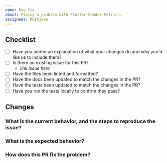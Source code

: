```yaml
---
name: Bug fix
about: Fixing a problem with Flutter Render Metrics.
assignees: MbIXjkee
---
```


<!--
    Thank you for contributing to our project!
    Provide a description of your changes below and a general summary in the title.
    Please look at the following checklist to ensure that your PR can be accepted quickly:
-->

## Checklist

- [ ] Have you added an explanation of what your changes do and why you'd like us to include them?
- [ ] Is there an existing issue for this PR?
  - _link issue here_
- [ ] Have the files been linted and formatted?
- [ ] Have the docs been updated to match the changes in the PR?
- [ ] Have the tests been updated to match the changes in the PR?
- [ ] Have you run the tests locally to confirm they pass?

## Changes

### What is the current behavior, and the steps to reproduce the issue?

### What is the expected behavior?

### How does this PR fix the problem?
